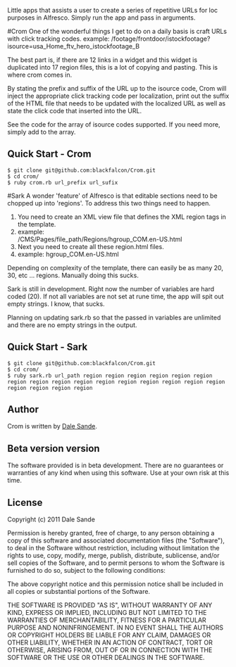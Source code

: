 Little apps that assists a user to create a series of repetitive URLs for loc purposes in Alfresco.  Simply run the app and pass in arguments. 

#Crom
One of the wonderful things I get to do on a daily basis is craft URLs with click tracking codes. 
	example: /footage/frontdoor/istockfootage?isource=usa_Home_ftv_hero_istockfootage_B
	
The best part is, if there are 12 links in a widget and this widget is duplicated into 17 region files, this is a lot of copying and pasting.  This is where crom comes in. 

By stating the prefix and suffix of the URL up to the isource code, Crom will inject the appropriate click tracking code per localization, print out the suffix of the HTML file that needs to be updated with the localized URL as well as state the click code that inserted into the URL. 

See the code for the array of isource codes supported. If you need more, simply add to the array.

## Quick Start - Crom

    $ git clone git@github.com:blackfalcon/Crom.git
    $ cd crom/
    $ ruby crom.rb url_prefix url_sufix

#Sark
A wonder 'feature' of Alfresco is that editable sections need to be chopped up into 'regions'. To address this two things need to happen. 

1.	You need to create an XML view file that defines the XML region tags in the template. 
1.	example: <hgroup>/CMS/Pages/file_path/Regions/hgroup_COM.en-US.html</hgroup>
1.	Next you need to create all these region.html files.
1.	example: hgroup_COM.en-US.html
	
Depending on complexity of the template, there can easily be as many 20, 30, etc ... regions. Manually doing this sucks.  

Sark is still in development. Right now the number of variables are hard coded (20). If not all variables are not set at rune time, the app will spit out empty strings. I know, that sucks. 

Planning on updating sark.rb so that the passed in variables are unlimited and there are no empty strings in the output.

## Quick Start - Sark

    $ git clone git@github.com:blackfalcon/Crom.git
    $ cd crom/
    $ ruby sark.rb url_path region region region region region region region region region region region region region region region region region region region region






## Author
Crom is written by [Dale Sande][dale_sande].

## Beta version version
The software provided is in beta development.  There are no guarantees or warranties of any kind when using this software.  Use at your own risk at this time.

## License
Copyright (c) 2011 Dale Sande<br>

Permission is hereby granted, free of charge, to any person obtaining a copy of this software and associated documentation files (the "Software"), to deal in the Software without restriction, including without limitation the rights to use, copy, modify, merge, publish, distribute, sublicense, and/or sell copies of the Software, and to permit persons to whom the Software is furnished to do so, subject to the following conditions:

The above copyright notice and this permission notice shall be included in all copies or substantial portions of the Software.

THE SOFTWARE IS PROVIDED "AS IS", WITHOUT WARRANTY OF ANY KIND, EXPRESS OR IMPLIED, INCLUDING BUT NOT LIMITED TO THE WARRANTIES OF MERCHANTABILITY, FITNESS FOR A PARTICULAR PURPOSE AND NONINFRINGEMENT. IN NO EVENT SHALL THE AUTHORS OR COPYRIGHT HOLDERS BE LIABLE FOR ANY CLAIM, DAMAGES OR OTHER LIABILITY, WHETHER IN AN ACTION OF CONTRACT, TORT OR OTHERWISE, ARISING FROM, OUT OF OR IN CONNECTION WITH THE SOFTWARE OR THE USE OR OTHER DEALINGS IN THE SOFTWARE.

[dale_sande]: http://anotheruiguy.com




